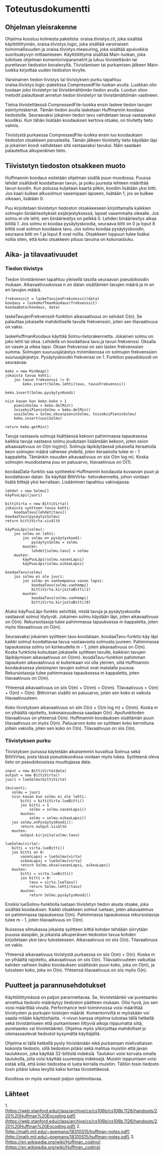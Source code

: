 # Toteutusdokumentti

## Ohjelman yleisrakenne
Ohjelma koostuu kolmesta paketista: oraisa.tiivistys.cli,
joka sisältää käyttöliittymän, oraisa.tiivistys.logic,
joka sisältää varsinaisen toiminnallisuuden ja oraisa.tiivistys.measuring, joka
sisältää apuluokkia suorituskyvyn mittaamiseen.
Käyttöliittymä sisältää Main-luokan, joka tulkitsee
ohjelman komentoriviparametrit ja lukuu tiivistettävän
tai purettavan tiedoston kovalevyltä. Tiivistämisen tai
purkamisen jälkeen Main-luokka kirjoittaa uuden tiedoston
levylle.

Varsinainen tiedon tiivistys tai tiivistyksen purku
tapahtuu oraisa.tiivistys.logic-paketissa
CompressedFile-luokan avulla. Luokkan olio luodaan joko
tiivistetyn tai tiivistämättömän tiedon avulla.
Luodun olion metodit palauttavat annetun tiedon
tiivistetyn tai tiivistämättömän vastineen.

Tietoa tiivistettäessä CompressedFile-luokka ensin laskee
tiedon tavujen esiintymiskerrat. Tämän tiedon avulla
lasketaan Huffmannin koodaus tiedostolle. Seuraavaksi
jokainen tiedon tavu vaihdetaan tavua vastaavaksi
koodiksi. Kun tähän lisätään koodauksen kertova otsake,
on tiivitetty tieto valmis.

Tiivistystä purkaessa CompressedFile-luokka ensin luo
koodauksen tiedoston otsakkeen perusteella. Tämän
jälkeen tiivistetty tieto käydään läpi ja jokainen
koodi vaihdetaan sitä vastaavaksi tavuksi. Näin saadaan
palautettua alkuperäinen tieto.

## Tiivistetyn tiedoston otsakkeen muoto
Huffmannin koodaus esitetään ohjelman sisällä puun
muodossa. Puussa lehdet sisältävät koodattavan tavun, ja
polku juuresta lehteen määrittää tavun koodin. Kun
polussa kuljetaan kaarta pitkin, koodiin lisätään yksi
bitti. Jos kaari kulkee alkusolmun vasempaan lapseen,
lisätään 1, jos se kulkee oikeaan, lisätään 0.

Puu kirjoitetaan tiivistetyn tiedoston otsakkeeseen
kirjoittamalla kaikkien solmujen binääriesitykset
esijärjestyksessä, lapset vasemmalta oikealle. Jos
solmu ei ole lehti, sen binääriesitys on pelkkä 0.
Lehden binääriesitys alkaa bitillä 1. Jos solmu ei koodaa
pysäytyskoodia, seuraava bitti on 0 ja loput 8 bittiä
ovat solmun koodaava tavu. Jos solmu koodaa
pysäytyskoodin, seuraava bitti on 1 ja loput 8 ovat
nollia. Otsakkeen loppuun tulee lisäksi
nollia siten, että koko otsakkeen pituus tavuina on
kokonaisluku.

## Aika- ja tilavaativuudet
### Tiedon tiivistys
Tiedon tiivistäminen tapahtuu yleisellä tasolla seuraavan
pseudokoodin mukaan. Aikavaativuuksissa n on datan
sisältämien tavujen määrä ja m on eri tavujen määrä.
```
frekvenssit = laskeTavujenFrekvenssit(data)
koodaus = laskeHuffmanKoodaus(frekvenssit)
koodaaData(koodaus, data)
```
laskeTavujenFrekvenssit-funktion aikavaativuus on selvästi
O(n). Se palauttaa jokaiselle mahdolliselle tavulle
frekvenssin, joten sen tilavaativuus on vakio.

laskeHuffmanKoodaus käyttää Solmu-tietorakennetta. Jokainen
solmu on joko lehti tai oksa. Lehdellä on koodattava
tavu ja tavun frekvenssi. Oksalla on vasen ja oikea lapsi.
Oksan frekvenssi on sen lasten frekvenssien summa. Solmujen
suuruusjärjestys minimikeossa on solmujen frekvenssien
suuruusjärjestys. Pysäytyskoodin frekvenssi on 1.
Funktion pseudokoodi on seuraavaa:
```
keko = new MinHeap()
jokaista tavua kohti:
    jos tavun frekvenssi != 0:
        keko.insert(Solmu.lehti(tavu, tavunFrekvenssi))

keko.insert(Solmu.pysäytysKoodi)

niin kauan kun keko.koko > 1
    pieninSolmu = keko.delMin()
    toiseksiPieninSolmu = keko.delMin()
    uusiSolmu = Solmu.oksa(pieninSolmu, toiseksiPieninSolmu)
    keko.insert(uusiSolmu)

return keko.getMin()
```
Tavuja vastaavia solmuja lisättäessä kekoon pahimmassa
tapauksessa kaikkia tavuja vastaava solmu joudutaan
lisäämään kekoon, joten osion aikaavaativuus on
O(m log(m)). Solmuja läpikäytäessä
jokaisella iteraatiolla keon solmujen määrä vähenee yhdellä,
joten iteraatioita tulee m - 1 kappaletta. Tämänkin osuuden
aikavaativuus on siis O(m log m). Koska solmujen muodostama
puu on paluuarvo, tilavaativuus on O(1).

koodaaData-funktio saa syötteeksi Huffmannin koodausta
kuvaavan puun ja koodattavan datan. Se käyttää BittiVirta-
tietorakennetta, johon voidaan lisätä bittejä yksi
kerrallaan. Lisääminen tapahtuu vakioajassa.
```
lehdet = new Solmu[]
käyPuuLäpi(juuri)

bittiVirta = new BittiVirta()
jokaista syötteen tavua kohti:
    koodaaTavu(lehdet[tavu])
koodaaTavu(pysäytysSolmu)
return bittiVirta.sisältö

käyPuuLäpi(solmu):
    jos solmu on lehti:
        jos solmu on pysäytyskoodi:
            pysäytysSolmu = solmu
        muuten:
            lehdet[solmu.tavu] = solmu
    muuten:
        käyPuuLäpi(solmu.vasenLapsi)
        käyPuuLäpi(solmu.oikeaLapsi)

koodaaTavu(solmu)
    jos solmu ei ole juuri:
        jos solmu on vanhempansa vasen lapsi:
            koodaaTavu(solmu.vanhempi)
            bittiVirta.kirjoitaBitti(1)
        muuten:
            koodaaTavu(solmu.vanhempi)
            bittiVirta.kirjoitaBitti(0)
```
Aluksi käyPuuLäpi-funktio selvittää, mistä tavuja ja
pysäytyskoodia vastaavat solmut löytyvät. Jokainen solmu
käydään läpi, joten aikavaativuus on O(m). Rekursiotasoja
tulee pahimmassa tapauksessa m kappaletta, joten
myös tilavaativuus on O(m).

Seuraavaksi jokainen syötteen tavu koodataan.
koodaaTavu-funktio käy läpi kaikki solmut koodattavaa
tavua vastaavasta solmusta juureen. Pahimmassa tapauksessa
solmu on korkeudella m - 1, joten aikavaativuus on O(m).
Koska funktiota kutsutaan jokaiselle syötteen tavulle,
kaikkien tavujen läpikäymisen aikavaativuus on O(nm).
koodaTavu-funktion pahimman tapauksen aikavaativuus ei
kuitenkaan voi olla yleinen, sillä Huffmannin koodauksessa
yleisimpien tavujen solmut ovat matalalla puussa.
Rekursiotasoja tulee pahimmassa tapauksessa m kappaletta,
joten tilavaativuus on O(m).

Yhteensä aikavaativuus on siis O(m) + O(nm) = O(nm).
Tilavaativuus = O(m) + O(m) = O(m). Bittivirran sisältö
on paluuarvo, joten sen koko ei vaikuta tilavaativuuteen.

Koko tiivistyksen aikavaativuus on siin O(n) + O(m log m) +
O(nm). Koska m on ylhäältä rajoitettu, kokonaisuudessa
saadaan O(n). Apufunktioden tilavaativuus on yhteensä
O(m). Huffmannin koodauksen sisältämän puun tilavaativuus on
myös O(m). Paluuarvon koko on syötteen koko kerrottuna
jollain vakiolla, joten sen koko on O(n). Tilavaativuus on
siis O(n).

### Tiivistyksen purku
Tiivistyksen purussa käytetään aikaisemmin kuvailtua
Solmua sekä BittiVirtaa, josta tässä pseudokoodissa voidaan
myös lukea. Syötteenä oleva tieto on pseudokoosissa
muuttujassa data.
 ```
input = new BittiVirta(data)
output = new BittiVirta()
juuri = lueSolmu(bittiVirta)

ikuisesti:
    solmu = juuri
    niin kauan kun solmu ei ole lehti:
        bitti = bittiVirta.lueBitti()
        jos bitti = 1
            solmu = solmu.vasenLapsi()
        muuten:
            solmu = solmu.oikeaLapsi()
    jos solmu.onPysäytysKoodi():
        return output.sisältö
    muuten:
        output.kirjoita(solmu.tavu)

lueSolmu(virta):
    bitti = virta.lueBitti()
    jos bitti on 0:
        vasenLapsi = lueSolmu(virta)
        oikeaLapsi = lueSolmu(virta)
        return Solmu.oksa(vasenLapsi, oikeaLapsi)
    muuten:
        bitti = virta.lueBitti()
        jos bitti = 0:
            tavu = virta.lueTavu()
            return Solmu.lehti(tavu)
        muuten:
            return Solmu.pysäytysKoodi()
```

Ensiksi lueSolmu-funktiolla luetaan tiivistetyn tiedon
alusta otsake, joka sisältää koodauksen. Kaikki otsakkeen
solmut luetaan, joten aikavaatimus on pahimmassa tapauksessa
O(m). Pahimmassa tapauksessa rekursiotasoja tulee m - 1,
joten tilavaativuus on O(m).

Ikuisessa silmukassa jokaista syötteen bittiä kohden tehdään
siirrytään puussa alaspäin, ja jokaista alkuperäisen
tiedoston tavua kohden kirjoitetaan yksi tavu tulosteeseen.
Aikavaativuus on siis O(n). Tilavaativuus on vakio.

Yhteensä aikavaativuus tiivistystä purkaessa on siis
O(m) + O(n). Koska m on ylhäältä rajoitettu, aikavaativuus
on siis O(n). Tilavaativuuteen vaikuttaa kahden vaiheen
lisäksi koodauksen sisältävän puun koko, joka on O(m), ja
tulosteen koko, joka on O(n). Yhteensä tilavaativuus on siis
myös O(n).

## Puutteet ja parannusehdotukset

Käyttöliittymässä on paljon parannettavaa. Se,
tiivistetäänkö vai puretaanko annettua tiedosto määräytyy
tiedoston päätteen mukaan. Olisi hyvä, jos sen voisi
määrittää vivulla. Performance test-toiminnossa voisi
määrittää tiivistysten ja purkujen toistojen määrät.
Komentoriviltä ei myöskään voi saada mitään käyttöohjeita.
-t-vivun kanssa ohjelma tulostaa tällä hetkellä sekä
tiivistämiseen että purkamiseen liittyviä aikoja riippumatta
siitä, puretaanko vai tiivistetäänkö. Ohjelma myös
ylikirjoittaa mahdolliset jo olemassaolevat tiedostot
kysymättä käyttäjältä.

Ohjelma ei tällä hetkellä pysty tiivistämään eikä purkamaan
mielivaltaisen kokoista tiedosto, sillä tiedoston pitäisi
sekä mahtua muistiin että javan taulukkoon, joka
käyttää 32-bittistä indeksiä. Taulukon voisi korvata
omalla taulukolla, jolla voisi käyttää suurempia indeksejä.
Muistin loppumisen voisi estää sillä, että koko tiedostoa
ei lueta kerralla muistiin. Tällöin tosin tiedosto tosin
pitäisi lukea levyltä kaksi kertaa tiivistettäessä.

Koodissa on myös varmasti paljon optimoitavaa.

## Lähteet

1.[https://web.stanford.edu/class/archive/cs/cs106b/cs106b.1126/handouts/220%20Huffman%20Encoding.pdf](https://web.stanford.edu/class/archive/cs/cs106b/cs106b.1126/handouts/220%20Huffman%20Encoding.pdf)
2.[http://math.mit.edu/~goemans/18310S15/huffman-notes.pdf](http://math.mit.edu/~goemans/18310S15/huffman-notes.pdf)
3.[https://en.wikipedia.org/wiki/Huffman_coding](https://en.wikipedia.org/wiki/Huffman_coding)
